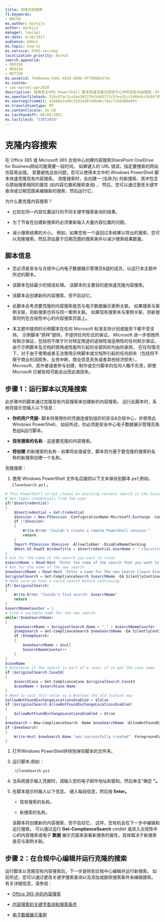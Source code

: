 ```yaml
---
title: 克隆内容搜索
f1.keywords:
- NOCSH
ms.author: markjjo
author: markjjo
manager: laurawi
ms.date: 4/26/2017
audience: Admin
ms.topic: how-to
ms.service: O365-seccomp
localization_priority: Normal
search.appverid:
- MOE150
- MED150
- MET150
ms.assetid: 7b40eeaa-544c-4534-b89b-9f79998e374c
ms.custom:
- seo-marvel-apr2020
description: 使用本文中的 PowerShell 脚本快速克隆合规性中心中的现有内容搜索，Office 365或Microsoft 365。
ms.openlocfilehash: 526c07ac3ce3ee30137bcb4d51f2c5fee32cc546bdcc5b56795ddea7f0449ac5
ms.sourcegitcommit: a1b66e1e80c25d14d67a9b46c79ec7245d88e045
ms.translationtype: MT
ms.contentlocale: zh-CN
ms.lasthandoff: 08/05/2021
ms.locfileid: "53872019"
---
```

# <a name="clone-a-content-search"></a>克隆内容搜索

在 Office 365 或 Microsoft 365 合规中心创建内容搜索SharePoint OneDrive for Business网站可能需要一段时间。 如果键入的 URL 错误，指定要搜索的网站也容易出错。 若要避免这些问题，您可以使用本文中的 Windows PowerShell 脚本快速克隆现有内容搜索。 克隆搜索时，会创建一 (名称为) 的新搜索，其中包含与原始搜索相同的属性 (如内容位置和搜索查询) 。 然后，您可以通过更改关键字查询或日期范围来编辑新的搜索，然后运行它。
  
为什么要克隆内容搜索？
  
- 比较在同一内容位置运行的不同关键字搜索查询的结果。
    
- 为了节省在创建新搜索时必须重新输入大量内容位置的问题。
    
- 减小搜索结果的大小。 例如，如果您有一个返回过多结果以导出的搜索，您可以克隆搜索，然后添加基于日期范围的搜索条件以减少搜索结果数量。
  
## <a name="script-information"></a>脚本信息

- 您必须是安全与合规中心内电子数据展示管理员&组的成员，以运行本主题中所述的脚本。
    
- 该脚本包括最少的错误处理。 该脚本的主要目的是快速克隆内容搜索。
    
- 该脚本会创建新的内容搜索，但不启动它。
    
- 此脚本会考虑要克隆的内容搜索是否与电子数据展示案例关联。 如果搜索与案例关联，则新搜索也将与同一案例关联。 如果现有搜索未与案例关联，则新搜索将列在合规性中心的内容搜索页面上。  
    
- 本主题中提供的示例脚本在任何 Microsoft 标准支持计划或服务下都不受支持。 示例脚本“原样”提供，不提供任何形式的保证。 Microsoft 进一步拒绝所有默示保证，包括但不限于针对特定用途的适销性或适用性的任何默示保证。 由于示例脚本及文档的使用或性能所引起的全部风险均由你承担。 在任何情况下，对于由于使用或者无法使用示例脚本或文档所引起的任何损失（包括但不限于商业利润损失、业务中断、商业信息丢失或者其他经济损失），Microsoft、其作者或者参与创建、制作或交付脚本的任何人概不负责，即使 Microsoft 已被告知可能会出现此类损失。
  
## <a name="step-1-run-the-script-to-clone-a-search"></a>步骤 1：运行脚本以克隆搜索

此步骤中的脚本通过克隆现有内容搜索来创建新的内容搜索。 运行此脚本时，系统将提示您输入以下信息：
  
- **你的用户凭据**- 脚本将使用你的凭据连接到组织的安全&合规中心，并使用此Windows PowerShell。 如前所述，你必须是安全中心电子数据展示管理员角色组&运行脚本。 
    
- **现有搜索的名称** - 这是要克隆的内容搜索。 
    
- **将创建** 的新搜索的名称 - 如果将此值留空，脚本将为基于要克隆的搜索的名称的新搜索创建一个名称。 
    
克隆搜索：
  
1. 使用 Windows PowerShell 文件名后缀将以下文本保存到脚本.ps1;例如， `CloneSearch.ps1` 。
    
  ```powershell
  # This PowerShell script clones an existing content search in the Security &amp; Compliance Center.
  # Get login credentials from the user
  if(!$UserCredential)
  {
      $UserCredential = Get-Credential
      $Session = New-PSSession -ConfigurationName Microsoft.Exchange -ConnectionUri https://ps.compliance.protection.outlook.com/powershell-liveid -Credential $UserCredential -Authentication Basic -AllowRedirection
      if (!$Session)
      {
          Write-Error "Couldn't create a remote PowerShell session."
          return
      }
      Import-PSSession $Session -AllowClobber -DisableNameChecking
      $Host.UI.RawUI.WindowTitle = $UserCredential.UserName + " (Security & Compliance Center)"
  }
  # Ask for the name of the search you want to clone
  $searchName = Read-Host 'Enter the name of the search that you want to clone'
  # Ask for the name of the new search
  $newSearchName = Read-Host 'Enter a name for the new search [leave blank to automatically generate a name]'
  $originalSearch = Get-ComplianceSearch $searchName -EA SilentlyContinue
  # Make sure we have a valid search before continuing
  if(!$originalSearch)
  {
      Write-Error "Couldn't find search: $searchName"
      return
  }
  $searchNameCounter = 1
  # Find a suitable name for the new search
  while(!$newSearchName)
  {
      $newSearchName = $originalSearch.Name + "_" + $searchNameCounter
      $tempSearch = Get-ComplianceSearch $newSearchName -EA SilentlyContinue
      if ($tempSearch)
      {
          $newSearchName = $null
          $searchNameCounter++
      }
  }
  $caseName
  # Determine if the search is part of a case; if so get the case name
  if ($originalSearch.CaseId)
  {
      $searchCase = Get-ComplianceCase $originalSearch.CaseId
      $caseName = $searchCase.Name
  }
  # Need to cast this value as a Boolean the old fashion way
  $allowNotFoundExchangeLocationsEnabled = $false
  if ($originalSearch.AllowNotFoundExchangeLocationsEnabled)
  {
      $allowNotFoundExchangeLocationsEnabled = $true
  }
  $newSearch = New-ComplianceSearch -Name $newSearchName -AllowNotFoundExchangeLocationsEnabled $allowNotFoundExchangeLocationsEnabled -Case $caseName -ContentMatchQuery $originalSearch.ContentMatchQuery -Description $originalSearch.Description -ExchangeLocation $originalSearch.ExchangeLocation -ExchangeLocationExclusion $originalSearch.ExchangeLocationExclusion -Language $originalSearch.Language -SharePointLocation $originalSearch.SharePointLocation -SharePointLocationExclusion $originalSearch.SharePointLocationExclusion -PublicFolderLocation $originalSearch.PublicFolderLocation
  if ($newSearch)
  {
      Write-Host $newSearch.Name "was successfully created" -ForegroundColor Yellow
  }
  ```

2. 打开Windows PowerShell并转到保存脚本的文件夹。
    
3. 运行脚本;例如：
    
    ```powershell
    .\CloneSearch.ps1
    ```

4. 当系统提示输入凭据时，请输入您的电子邮件地址和密码，然后单击"确定 **"。**
    
5. 在脚本提示时输入以下信息。 键入每段信息，然后按 **Enter。**
    
    - 现有搜索的名称。
    
    - 新搜索的名称。
    
    该脚本将创建新的内容搜索，但不启动它。 这样，您有机会在下一步中编辑和运行搜索。 可以通过运行 **Get-ComplianceSearch** cmdlet 或进入合规性中心的内容搜索或电子 **数据** 展示页面来查看新搜索的属性，具体取决于新搜索是否与案例关联。 
  
## <a name="step-2-edit-and-run-the-cloned-search-in-the-compliance-center"></a>步骤 2：在合规中心编辑并运行克隆的搜索

运行脚本以克隆现有内容搜索后，下一步是转到合规中心编辑并运行新搜索。 如前所述，您可以通过更改关键字搜索查询以及添加或删除搜索条件来编辑搜索。 有关详细信息，请参阅：
  
- [Office 365 中的内容搜索](content-search.md)
    
- [内容搜索的关键字查询和搜索条件](keyword-queries-and-search-conditions.md)
    
- [电子数据展示事例](./get-started-core-ediscovery.md)